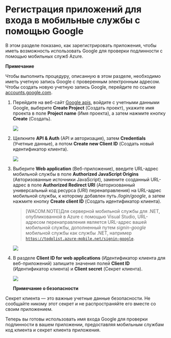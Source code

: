 <properties linkid="develop-mobile-how-to-guides-register-for-google-authentication" urlDisplayName="Register for Google Authentication" pageTitle="Register for Google authentication - Mobile Services" metaKeywords="Azure registering application, Azure authentication, Google application authenticate, authenticate mobile services" description="Learn how to register your apps to use Google to authenticate with Azure Mobile Services." metaCanonical="" services="mobile-services" documentationCenter="Mobile" title="Register your apps for Google login with Mobile Services" authors="glenga" solutions="" manager="" editor="" />

<tags ms.service="mobile-services" ms.workload="mobile" ms.tgt_pltfrm="mobile-multiple" ms.devlang="multiple" ms.topic="article" ms.date="01/01/1900" ms.author="glenga" />

# Регистрация приложений для входа в мобильные службы с помощью Google

В этом разделе показано, как зарегистрировать приложения, чтобы иметь возможность использовать Google для проверки подлинности с помощью мобильных служб Azure.

<div class="dev-callout"><b>Примечание</b>
<p>Чтобы выполнить процедуру, описанную в этом разделе, необходимо иметь учетную запись Google с проверенным электронным адресом. Чтобы создать новую учетную запись Google, перейдите по ссылке <a href="http://go.microsoft.com/fwlink/p/?LinkId=268302" target="_blank">accounts.google.com</a>.</p>
</div>

1.  Перейдите на веб-сайт [Google apis][Google apis], войдите с учетными данными Google, выберите **Create Project** (Создать проект), укажите имя проекта в поле **Project name** (Имя проекта), а затем нажмите кнопку **Create** (Создать).

    ![][0]

2.  Щелкните **API & Auth** (API и авторизация), затем **Credentials** (Учетные данные), а потом **Create new Client ID** (Создать новый идентификатор клиента).

    ![][1]

3.  Выберите **Web application** (Веб-приложение), введите URL-адрес мобильной службы в поле **Authorized JavaScript Origins** (Авторизованные источники JavaScript), замените созданный URL-адрес в поле **Authorized Redirect URI** (Авторизованный универсальный код ресурса (URI) перенаправления) на URL-адрес мобильной службы, к которому добавлен путь */login/google*, а затем нажмите кнопку **Create client ID** (Создать идентификатор клиента).

    > [WACOM.NOTE]Для серверной мобильной службы для .NET, опубликованной в Azure с помощью Visual Studio, URL-адресом перенаправления является URL-адрес вашей мобильной службы, дополненный путем *signin-google* мобильной службы как службы .NET, например <code><a href="https://todolist.azure-mobile.net/signin-google" class="uri">https://todolist.azure-mobile.net/signin-google</a></code>.

    ![][2]

4.  В разделе **Client ID for web applications** (Идентификатор клиента для веб-приложений) запишите значения полей **Client ID** (Идентификатор клиента) и **Client secret** (Секрет клиента).

    ![][3]

    <div class="dev-callout"><b>Примечание о безопасности</b>
<p>Секрет клиента &mdash; это важные учетные данные безопасности. Не сообщайте никому этот секрет и не распространяйте его вместе со своим приложением.</p>
</div>

Теперь вы готовы использовать имя входа Google для проверки подлинности в вашем приложении, предоставляя мобильным службам код клиента и секрет клиента приложения.



  [Google apis]: http://go.microsoft.com/fwlink/p/?LinkId=268303
  [0]: ./media/mobile-services-how-to-register-google-authentication/mobile-services-google-new-project.png
  [1]: ./media/mobile-services-how-to-register-google-authentication/mobile-services-google-create-client.png
  [2]: ./media/mobile-services-how-to-register-google-authentication/mobile-services-google-create-client2.png
  [3]: ./media/mobile-services-how-to-register-google-authentication/mobile-services-google-create-client3.png
